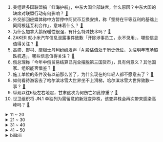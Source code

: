 1. 美组建多国联盟搞「红海护航」，中东大国全部缺席，什么原因？中东大国的缺席对联盟行动有何影响？ [:link:](https://www.zhihu.com/question/635785583)
2. 外交部回应媒体称中方暂停中阿货币互换安排，称「坚持在平等互利的基础上同阿根廷互利合作」，意味着什么？ [:link:](https://www.zhihu.com/question/635786051)
3. 为什么加拿大鹅保暖性很强，有什么特殊技术吗？ [:link:](https://www.zhihu.com/question/362394920)
4. ZAKER 就小米汽车信息泄露事件致歉「开除涉事员工，永不录用」，哪些信息值得关注？ [:link:](https://www.zhihu.com/question/635789018)
5. 高盛、野村、摩根士丹利纷纷发声「A 股估值处于历史低位，关注明年市场超跌机遇」，哪些信息值得关注？ [:link:](https://www.zhihu.com/question/635813134)
6. 俄总理称「今年中俄贸易结算已完全摆脱第三国货币」，具有何意义？其他国家、组织能否借鉴？ [:link:](https://www.zhihu.com/question/635751660)
7. 施工单位的条件没有以前那么苦了，为什么现在的年轻人都不愿意去了？ [:link:](https://www.zhihu.com/question/618872380)
8. 如何看待游客去了哈尔滨冰雪大世界坐不上滑梯，哈尔滨冰雪大世界致歉一事？ [:link:](https://www.zhihu.com/question/635628141)
9. 纵观以往6级左右地震，甘肃这次为何伤亡如此惨重？ [:link:](https://www.zhihu.com/question/635746239)
10. 世卫组织将 JN.1 单独列为需留意的新冠变异株，该变异株会再次带来感染高峰吗？ [:link:](https://www.zhihu.com/question/635719114)
<details>
<summary>11 ~ 20</summary>

11. ofo 还有 15 亿押金没退，创始人戴威美国创业又到失败边缘，哪些信息值得关注？ [:link:](https://www.zhihu.com/question/635784551)
12. 新能源车冬天的真实续航到底如何？ [:link:](https://www.zhihu.com/question/437998450)
13. 如何评价好莱坞电影《海王 2》？ [:link:](https://www.zhihu.com/question/485275829)
14. 明朝土木堡兵败，随征满朝文武真的就不明白吗，还是故意要促成这惊天的变动啊？ [:link:](https://www.zhihu.com/question/414258334)
15. 《英雄联盟》职业选手 XLB 宣布退役「到 RNG 时以为自己是天命之子」，如何评价他的职业生涯？ [:link:](https://www.zhihu.com/question/635564692)
16. 如何看待《元梦之星》开服出现大量外挂，会不会影响到玩家的游戏体验？ [:link:](https://www.zhihu.com/question/635779015)
17. 日本东芝公司正式退市，结束 74 年的上市历史，曾与夏普、松下合称日本白电三巨头，哪些信息值得关注？ [:link:](https://www.zhihu.com/question/635723697)
18. 如何看待 IGN 评选《塞尔达传说：王国之泪》为 2023 年度最佳游戏？ [:link:](https://www.zhihu.com/question/635378916)
19. 如何评价娜维娅传说任务《共渡潮落》? [:link:](https://www.zhihu.com/question/635766044)
20. 海底捞两门店计划推出自助餐，火锅品牌为何试水自助模式？如何看待此事？ [:link:](https://www.zhihu.com/question/635111666)
</details>
<details>
<summary>21 ~ 30</summary>

21. 多校发布硕博清退通知，如何看待高等教育「严进严出」的趋势？对考研有影响吗？ [:link:](https://www.zhihu.com/question/634506673)
22. 哈尔滨冰雪大世界的这次退票说明了什么问题？ [:link:](https://www.zhihu.com/question/635732419)
23. 什么才是成年人「心智成熟」的标志？长大意味着一定要「成熟」吗？ [:link:](https://www.zhihu.com/question/633249683)
24. 每天坚持护肤的你，最大的收获是什么？ [:link:](https://www.zhihu.com/question/632642101)
25. 为什么抄检大观园后，薛宝钗不和史湘云说一声就离开？ [:link:](https://www.zhihu.com/question/635577873)
26. 马桶不用刷是一种什么体验？ [:link:](https://www.zhihu.com/question/634268213)
27. 泽连斯基表示军方提议再动员 45 至 50 万人，对此他仍在考虑之中，如何解读？ [:link:](https://www.zhihu.com/question/635729792)
28. 钛合金到底是不是做自行车车架的好材料？ [:link:](https://www.zhihu.com/question/619682116)
29. 索尼6700为什么价格掉的这么快？ [:link:](https://www.zhihu.com/question/633211535)
30. 韩网投票历史最佳辅助，BeryL第一， Meiko第五，如何评价这一榜单？ [:link:](https://www.zhihu.com/question/635560136)
</details>
<details>
<summary>31 ~ 40</summary>

31. 董明珠曾建议立法对员工跳槽收培训费，称年轻人不该以自我为中心，如何看待这一观点？ [:link:](https://www.zhihu.com/question/635624859)
32. 如何看待 Uzi 回忆 S8 失利「一度对自己的实力产生怀疑」？ [:link:](https://www.zhihu.com/question/635730522)
33. 『2023』年，在职场中，你最多的一份收获来自哪里？ [:link:](https://www.zhihu.com/question/634367451)
34. 临近 2024 春节，如何看待「习惯性报喜不报忧」的心态？当代人的「情绪出口」在哪里？ [:link:](https://www.zhihu.com/question/633249726)
35. 为什么人人都害怕成为「弱者」？社交中「需要帮助」为何如此令人羞耻？怎么改善这类「恐弱」心理？ [:link:](https://www.zhihu.com/question/633249697)
36. 为什么大学宿舍不能养猫？ [:link:](https://www.zhihu.com/question/565328046)
37. 如何看待《原神》与三星堆博物馆的联动合作「仰观千秋，俯察万象」？ [:link:](https://www.zhihu.com/question/635747744)
38. 被生活「磨平棱角」好还是不好？面对「挑战」，我们应当「知难而退」还是「迎难而上」？ [:link:](https://www.zhihu.com/question/633249675)
39. 到目前为止，你认为原神设计最失败和最成功的角色分别是谁？ [:link:](https://www.zhihu.com/question/635328513)
40. 报道称监管要求机构 29 日前完成股票程序化交易报告工作，未完成将被处罚，透露哪些信息？ [:link:](https://www.zhihu.com/question/635734907)
</details>
<details>
<summary>41 ~ 50</summary>

41. 中国连续第七个月减持美债，持仓年内已累计下降近千亿美元，续创 2009 年来新低，如何解读？ [:link:](https://www.zhihu.com/question/635757614)
42. 华为高管称鸿蒙生态设备总量超过 7 亿台，预计明年达 8 亿至 10 亿台，透露哪些信息？ [:link:](https://www.zhihu.com/question/635721545)
43. 如何看待小米汽车发布相关恶意泄密及谣言的声明，追究泄密媒体责任，开除泄密员工并追责？ [:link:](https://www.zhihu.com/question/635649290)
44. 甘肃救援工作已基本结束，工作重点转为伤员救治和受灾群众生活安置，有哪些信息值得关注？ [:link:](https://www.zhihu.com/question/635742283)
45. 胡塞武装回应美组建「护航联盟」，称美国在军事化红海，如何看待？还有哪些信息可关注？ [:link:](https://www.zhihu.com/question/635741987)
46. 2022 年我国在学研究生达 365 万，总规模位居世界第二，有哪些信息值得关注？ [:link:](https://www.zhihu.com/question/635590464)
47. 2023 全球十大工程成就发布，ChatGPT、鸿蒙操作系统等入选，还有哪些信息值得关注？ [:link:](https://www.zhihu.com/question/635734341)
48. 科学真的是需要可证伪的吗？ [:link:](https://www.zhihu.com/question/634733758)
49. 以色列总统称以方已准备好再次实施人道主义停火，释放出什么信号？ [:link:](https://www.zhihu.com/question/635722620)
50. 请问冬天去哈尔滨冰雪大世界，除了保暖还需要注意什么？ [:link:](https://www.zhihu.com/question/579442005)
</details><details>
<summary>bilibili</summary>

</details>